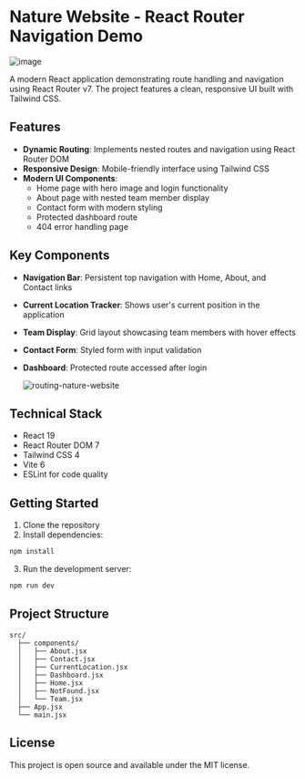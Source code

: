 # Nature Website - React Router Navigation Demo

![image](https://github.com/user-attachments/assets/8e2d8f65-4a0e-44b2-8b0d-6b6b4b8ae96c)


A modern React application demonstrating route handling and navigation using React Router v7. The project features a clean, responsive UI built with Tailwind CSS.

## Features

- **Dynamic Routing**: Implements nested routes and navigation using React Router DOM
- **Responsive Design**: Mobile-friendly interface using Tailwind CSS
- **Modern UI Components**: 
  - Home page with hero image and login functionality
  - About page with nested team member display
  - Contact form with modern styling
  - Protected dashboard route
  - 404 error handling page

## Key Components

- **Navigation Bar**: Persistent top navigation with Home, About, and Contact links
- **Current Location Tracker**: Shows user's current position in the application
- **Team Display**: Grid layout showcasing team members with hover effects
- **Contact Form**: Styled form with input validation
- **Dashboard**: Protected route accessed after login

  ![routing-nature-website](https://github.com/user-attachments/assets/11d913ca-0e3a-4bea-a3c5-f288c1f6b489)


## Technical Stack

- React 19
- React Router DOM 7
- Tailwind CSS 4
- Vite 6
- ESLint for code quality

## Getting Started

1. Clone the repository
2. Install dependencies:
```sh
npm install
```

3. Run the development server:
```sh
npm run dev
```

## Project Structure

```
src/
  ├── components/
  │   ├── About.jsx
  │   ├── Contact.jsx
  │   ├── CurrentLocation.jsx
  │   ├── Dashboard.jsx
  │   ├── Home.jsx
  │   ├── NotFound.jsx
  │   └── Team.jsx
  ├── App.jsx
  └── main.jsx
```

## License

This project is open source and available under the MIT license.
